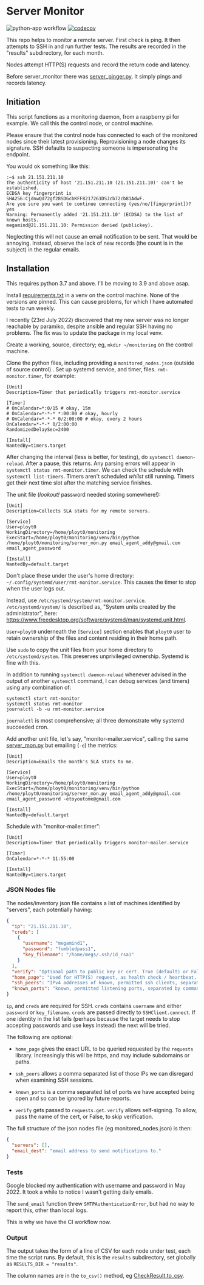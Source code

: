 # Server Monitor

![python-app workflow](https://github.com/ployt0/server_monitor/actions/workflows/python-app.yml/badge.svg) [![codecov](https://codecov.io/gh/ployt0/server_monitor/branch/master/graph/badge.svg?token=XI7AQTB5NZ)](https://codecov.io/gh/ployt0/server_monitor)

This repo helps to monitor a remote server. First check is ping. It then attempts to SSH in and run further tests. The results are recorded in the "results" subdirectory, for each month.

Nodes attempt HTTP(S) requests and record the return code and latency.

Before server_monitor there was [server_pinger.py](server_pinger.py). It simply pings and records latency.

## Initiation

This script functions as a monitoring daemon, from a raspberry pi for example. We call this the control node, or control machine.

Please ensure that the control node has connected to each of the monitored nodes since their latest provisioning. Reprovisioning a node changes its signature. SSH defaults to suspecting someone is impersonating the endpoint.

You would ok something like this:

```shell
:~$ ssh 21.151.211.10
The authenticity of host '21.151.211.10 (21.151.211.10)' can't be established.
ECDSA key fingerprint is SHA256:CjdnwQd72gf28SDGcbKFF8217261DSJcb72cb81AdwF.
Are you sure you want to continue connecting (yes/no/[fingerprint])? yes
Warning: Permanently added '21.151.211.10' (ECDSA) to the list of known hosts.
megamind@21.151.211.10: Permission denied (publickey).
```

Neglecting this will not cause an email notification to be sent. That would be annoying. Instead, observe the lack of new records (the count is in the subject) in the regular emails.

## Installation

This requires python 3.7 and above. I'll be moving to 3.9 and above asap.

Install [requirements.txt](requirements.txt) in a venv on the control machine. None of the versions are pinned. This can cause problems, for which I have automated tests to run weekly.

I recently (23rd July 2022) discovered that my new server was no longer reachable by paramiko, despite ansible and regular SSH having no problems. The fix was to update the package in my local venv.

Create a working, source, directory; eg, `mkdir ~/monitoring` on the control machine.

Clone the python files, including providing a `monitored_nodes.json` (outside of source control) . Set up systemd service, and timer, files. `rmt-monitor.timer`, for example:

```
[Unit]
Description=Timer that periodically triggers rmt-monitor.service

[Timer]
# OnCalendar=*:0/15 # okay, 15m
# OnCalendar=*-*-* *:00:00 # okay, hourly 
# OnCalendar=*-*-* 0/2:00:00 # okay, every 2 hours
OnCalendar=*-*-* 0/2:00:00
RandomizedDelaySec=2400

[Install]
WantedBy=timers.target
```

After changing the interval (less is better, for testing), do `systemctl daemon-reload`. After a pause, this returns. Any parsing errors will appear in `systemctl status rmt-monitor.timer`. We can check the schedule with `systemctl list-timers`. Timers aren't scheduled *whilst* still running. Timers get their next time slot after the matching service finishes.

The unit file (*lookout!* password needed storing somewhere!):

```
[Unit]
Description=Collects SLA stats for my remote servers.

[Service]
User=ployt0
WorkingDirectory=/home/ployt0/monitoring
ExecStart=/home/ployt0/monitoring/venv/bin/python /home/ployt0/monitoring/server_mon.py email_agent_addy@gmail.com email_agent_password

[Install]
WantedBy=default.target
```

Don't place these under the user's home directory: `~/.config/systemd/user/rmt-monitor.service`. This causes the timer to stop  when the user logs out.

Instead, use `/etc/systemd/system/rmt-monitor.service`. `/etc/systemd/system/` is described as, "System units created by the administrator", here: <https://www.freedesktop.org/software/systemd/man/systemd.unit.html>.

`User=ployt0` underneath the `[Service]` section enables that `ployt0` user to retain ownership of the files and content residing in their home path.

Use `sudo` to copy the unit files from your home directory to `/etc/systemd/system`. This preserves unprivileged ownership. Systemd is fine with this.

In addition to running `systemctl daemon-reload` whenever advised in the output of another `systemctl` command, I can debug services (and timers) using any combination of:

```shell
systemctl start rmt-monitor
systemctl status rmt-monitor
journalctl -b -u rmt-monitor.service
```

`journalctl` is most comprehensive; all three demonstrate why systemd succeeded cron.

Add another unit file, let's say, "monitor-mailer.service", calling the same [server_mon.py](server_mon.py) but emailing (`-e`) the metrics:

```
[Unit]
Description=Emails the month's SLA stats to me.

[Service]
User=ployt0
WorkingDirectory=/home/ployt0/monitoring
ExecStart=/home/ployt0/monitoring/venv/bin/python /home/ployt0/monitoring/server_mon.py email_agent_addy@gmail.com email_agent_password -etoyoutome@gmail.com

[Install]
WantedBy=default.target
```

Schedule with "monitor-mailer.timer":

```
[Unit]
Description=Timer that periodically triggers monitor-mailer.service

[Timer]
OnCalendar=*-*-* 11:55:00

[Install]
WantedBy=timers.target
```


### JSON Nodes file

The nodes/inventory json file contains a list of machines identified by "servers", each potentially having:

```json
{
  "ip": "21.151.211.10",
  "creds": [
    {
      "username": "megamind1",
      "password": "fumbledpass1",
      "key_filename": "/home/megs/.ssh/id_rsa1"
    }
  ],
  "verify": "Optional path to public key or cert. True (default) or False to enable/disable.",
  "home_page": "Used for HTTP(S) request, as health check / heartbeat. eg 'https://example.com'",
  "ssh_peers": "IPv4 addresses of known, permitted ssh clients, separated by commas.",
  "known_ports": "known, permitted listening ports, separated by commas."
}
```

`ip`, and `creds` are required for SSH. `creds` contains `username` and either `password` or `key_filename`. `creds` are passed directly to `SSHClient.connect`. If one identity in the list fails (perhaps because the target needs to stop accepting passwords and use keys instead) the next will be tried.

The following are optional:

- `home_page` gives the exact URL to be queried requested by the `requests` library. Increasingly this will be https, and may include subdomains or paths.

- `ssh_peers` allows a comma separated list of those IPs we can disregard when examining SSH sessions.

- `known_ports` is a comma separated list of ports we have accepted being open and so can be ignored by future reports.

- `verify` gets passed to `requests.get`. `verify` allows self-signing. To allow, pass the name of the cert, or False, to skip verification.

The full structure of the json nodes file (eg monitored_nodes.json) is then:

```json
{
  "servers": [],
  "email_dest": "email address to send notifications to."
}
```

### Tests

Google blocked my authentication with username and password in May 2022. It took a while to notice I wasn't getting daily emails.

The `send_email` function threw `SMTPAuthenticationError`, but had no way to report this, other than local logs.

This is why we have the CI workflow now.

### Output

The output takes the form of a line of CSV for each node under test, each time the script runs. By default, this is the `results` subdirectory, set globally as `RESULTS_DIR = "results"`.

The column names are in the `to_csv()` method, eg [CheckResult.to_csv](server_mon.py).


